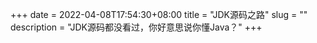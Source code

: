 +++ 
date = 2022-04-08T17:54:30+08:00
title = "JDK源码之路"
slug = ""
description = "JDK源码都没看过，你好意思说你懂Java？"
+++



